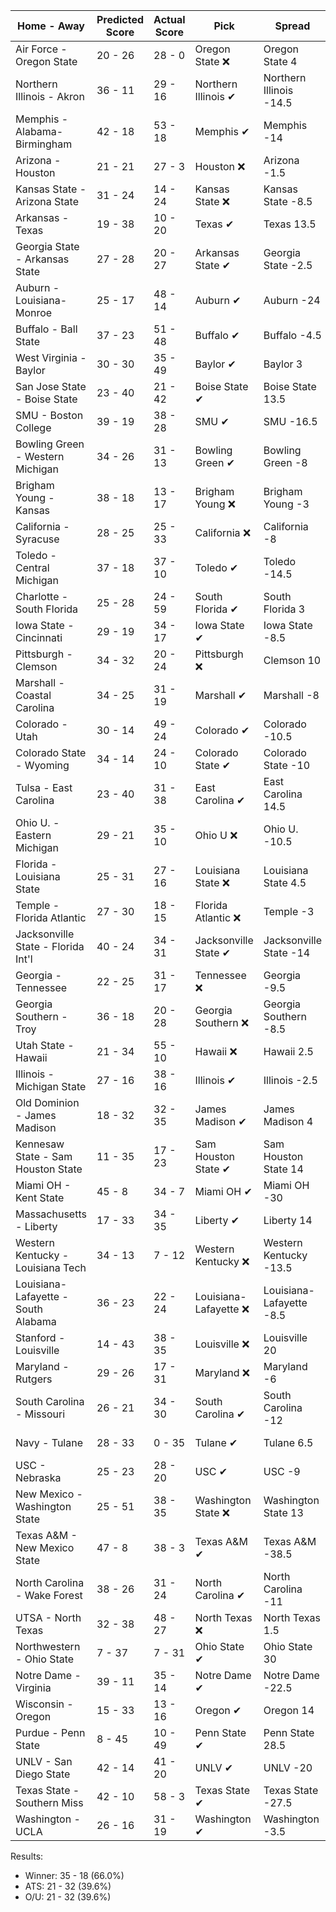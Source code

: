 Home - Away | Predicted Score | Actual Score | Pick | Spread | ATS Pick | O/U | O/U Pick
--- | --- | --- | --- | --- | --- | --- | ---
Air Force - Oregon State | 20 - 26 | 28 - 0 | Oregon State ❌ | Oregon State 4 | Oregon State ❌ | 45 | Over ❌
Northern Illinois - Akron | 36 - 11 | 29 - 16 | Northern Illinois ✔ | Northern Illinois -14.5 | Northern Illinois ❌ | 45.5 | Over ❌
Memphis - Alabama-Birmingham | 42 - 18 | 53 - 18 | Memphis ✔ | Memphis -14 | Memphis ✔ | 62.5 | Under ❌
Arizona - Houston | 21 - 21 | 27 - 3 | Houston ❌ | Arizona -1.5 | Houston ❌ | 44.5 | Under ✔
Kansas State - Arizona State | 31 - 24 | 14 - 24 | Kansas State ❌ | Kansas State -8.5 | Arizona State ✔ | 50 | Over ❌
Arkansas - Texas | 19 - 38 | 10 - 20 | Texas ✔ | Texas 13.5 | Texas ❌ | 57.5 | Under ✔
Georgia State - Arkansas State | 27 - 28 | 20 - 27 | Arkansas State ✔ | Georgia State -2.5 | Arkansas State ✔ | 59 | Under ✔
Auburn - Louisiana-Monroe | 25 - 17 | 48 - 14 | Auburn ✔ | Auburn -24 | Louisiana-Monroe ❌ | 45.5 | Under ❌
Buffalo - Ball State | 37 - 23 | 51 - 48 | Buffalo ✔ | Buffalo -4.5 | Buffalo ❌ | 54 | Over ✔
West Virginia - Baylor | 30 - 30 | 35 - 49 | Baylor ✔ | Baylor 3 | West Virginia ❌ | 59 | Over ✔
San Jose State - Boise State | 23 - 40 | 21 - 42 | Boise State ✔ | Boise State 13.5 | Boise State ✔ | 61.5 | Over ✔
SMU - Boston College | 39 - 19 | 38 - 28 | SMU ✔ | SMU -16.5 | SMU ❌ | 54 | Over ✔
Bowling Green - Western Michigan | 34 - 26 | 31 - 13 | Bowling Green ✔ | Bowling Green -8 | Western Michigan ❌ | 58 | Over ❌
Brigham Young - Kansas | 38 - 18 | 13 - 17 | Brigham Young ❌ | Brigham Young -3 | Brigham Young ❌ | 55.5 | Over ❌
California - Syracuse | 28 - 25 | 25 - 33 | California ❌ | California -8 | Syracuse ✔ | 55.5 | Under ❌
Toledo - Central Michigan | 37 - 18 | 37 - 10 | Toledo ✔ | Toledo -14.5 | Toledo ✔ | 51 | Over ❌
Charlotte - South Florida | 25 - 28 | 24 - 59 | South Florida ✔ | South Florida 3 | South Florida ✔ | 53 | Over ✔
Iowa State - Cincinnati | 29 - 19 | 34 - 17 | Iowa State ✔ | Iowa State -8.5 | Iowa State ✔ | 53.5 | Under ✔
Pittsburgh - Clemson | 34 - 32 | 20 - 24 | Pittsburgh ❌ | Clemson 10 | Pittsburgh ✔ | 54 | Over ❌
Marshall - Coastal Carolina | 34 - 25 | 31 - 19 | Marshall ✔ | Marshall -8 | Marshall ✔ | 56.5 | Over ❌
Colorado - Utah | 30 - 14 | 49 - 24 | Colorado ✔ | Colorado -10.5 | Colorado ✔ | 47 | Under ❌
Colorado State - Wyoming | 34 - 14 | 24 - 10 | Colorado State ✔ | Colorado State -10 | Colorado State ✔ | 48 | Over ❌
Tulsa - East Carolina | 23 - 40 | 31 - 38 | East Carolina ✔ | East Carolina 14.5 | East Carolina ❌ | 61 | Over ✔
Ohio U. - Eastern Michigan | 29 - 21 | 35 - 10 | Ohio U ❌ | Ohio U. -10.5 | Eastern Michigan ❌ | 50 | Over ❌
Florida - Louisiana State | 25 - 31 | 27 - 16 | Louisiana State ❌ | Louisiana State 4.5 | Louisiana State ❌ | 55 | Over ❌
Temple - Florida Atlantic | 27 - 30 | 18 - 15 | Florida Atlantic ❌ | Temple -3 | Florida Atlantic ✔ | 50.5 | Over ❌
Jacksonville State - Florida Int'l | 40 - 24 | 34 - 31 | Jacksonville State ✔ | Jacksonville State -14 | Jacksonville State ❌ | 58 | Over ✔
Georgia - Tennessee | 22 - 25 | 31 - 17 | Tennessee ❌ | Georgia -9.5 | Tennessee ❌ | 48.5 | Under ✔
Georgia Southern - Troy | 36 - 18 | 20 - 28 | Georgia Southern ❌ | Georgia Southern -8.5 | Georgia Southern ❌ | 54 | Over ❌
Utah State - Hawaii | 21 - 34 | 55 - 10 | Hawaii ❌ | Hawaii 2.5 | Hawaii ❌ | 60 | Under ❌
Illinois - Michigan State | 27 - 16 | 38 - 16 | Illinois ✔ | Illinois -2.5 | Illinois ✔ | 47.5 | Under ❌
Old Dominion - James Madison | 18 - 32 | 32 - 35 | James Madison ✔ | James Madison 4 | James Madison ❌ | 52 | Under ❌
Kennesaw State - Sam Houston State | 11 - 35 | 17 - 23 | Sam Houston State ✔ | Sam Houston State 14 | Sam Houston State ❌ | 42.5 | Over ❌
Miami OH - Kent State | 45 - 8 | 34 - 7 | Miami OH ✔ | Miami OH -30 | Miami OH ❌ | 46 | Over ❌
Massachusetts - Liberty | 17 - 33 | 34 - 35 | Liberty ✔ | Liberty 14 | Liberty ❌ | 52.5 | Under ❌
Western Kentucky - Louisiana Tech | 34 - 13 | 7 - 12 | Western Kentucky ❌ | Western Kentucky -13.5 | Western Kentucky ❌ | 52.5 | Under ✔
Louisiana-Lafayette - South Alabama | 36 - 23 | 22 - 24 | Louisiana-Lafayette ❌ | Louisiana-Lafayette -8.5 | Louisiana-Lafayette ❌ | 58 | Over ❌
Stanford - Louisville | 14 - 43 | 38 - 35 | Louisville ❌ | Louisville 20 | Louisville ❌ | 58 | Under ❌
Maryland - Rutgers | 29 - 26 | 17 - 31 | Maryland ❌ | Maryland -6 | Rutgers ✔ | 51 | Over ❌
South Carolina - Missouri | 26 - 21 | 34 - 30 | South Carolina ✔ | South Carolina -12 | Missouri ✔ | 44.5 | Over ✔
Navy - Tulane | 28 - 33 | 0 - 35 | Tulane ✔ | Tulane 6.5 | Navy ❌ | 54.5 | Over ❌
USC - Nebraska | 25 - 23 | 28 - 20 | USC ✔ | USC -9 | Nebraska ✔ | 50.5 | Under ✔
New Mexico - Washington State | 25 - 51 | 38 - 35 | Washington State ❌ | Washington State 13 | Washington State ❌ | 72 | Over ✔
Texas A&M - New Mexico State | 47 - 8 | 38 - 3 | Texas A&M ✔ | Texas A&M -38.5 | Texas A&M ❌ | 54 | Over ❌
North Carolina - Wake Forest | 38 - 26 | 31 - 24 | North Carolina ✔ | North Carolina -11 | North Carolina ❌ | 64 | Over ❌
UTSA - North Texas | 32 - 38 | 48 - 27 | North Texas ❌ | North Texas 1.5 | North Texas ❌ | 72.5 | Under ❌
Northwestern - Ohio State | 7 - 37 | 7 - 31 | Ohio State ✔ | Ohio State 30 | Ohio State ❌ | 44.5 | Under ✔
Notre Dame - Virginia | 39 - 11 | 35 - 14 | Notre Dame ✔ | Notre Dame -22.5 | Notre Dame ❌ | 50.5 | Under ✔
Wisconsin - Oregon | 15 - 33 | 13 - 16 | Oregon ✔ | Oregon 14 | Oregon ❌ | 52 | Under ✔
Purdue - Penn State | 8 - 45 | 10 - 49 | Penn State ✔ | Penn State 28.5 | Penn State ✔ | 51 | Over ✔
UNLV - San Diego State | 42 - 14 | 41 - 20 | UNLV ✔ | UNLV -20 | UNLV ✔ | 54 | Over ✔
Texas State - Southern Miss | 42 - 10 | 58 - 3 | Texas State ✔ | Texas State -27.5 | Texas State ✔ | 55.5 | Under ❌
Washington - UCLA | 26 - 16 | 31 - 19 | Washington ✔ | Washington -3.5 | Washington ✔ | 47 | Under ❌


Results:
* Winner: 35 - 18 (66.0%)
* ATS: 21 - 32 (39.6%)
* O/U: 21 - 32 (39.6%)
